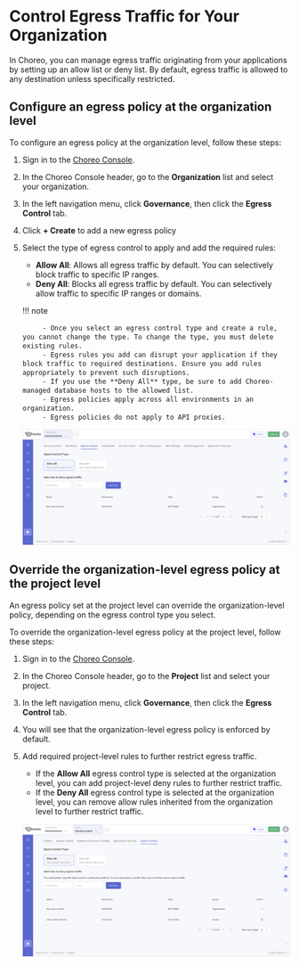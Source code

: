 # Control Egress Traffic for Your Organization

In Choreo, you can manage egress traffic originating from your applications by setting up an allow list or deny list. By default, egress traffic is allowed to any destination unless specifically restricted.

## Configure an egress policy at the organization level

To configure an egress policy at the organization level, follow these steps:

1.  Sign in to the [Choreo Console](https://console.choreo.dev/).
2.  In the Choreo Console header, go to the **Organization** list and select your organization.
3.  In the left navigation menu, click **Governance**, then click the **Egress Control** tab.
4.  Click **+ Create** to add a new egress policy
5.  Select the type of egress control to apply and add the required rules:

    - **Allow All**: Allows all egress traffic by default. You can selectively block traffic to specific IP ranges.
    - **Deny All**: Blocks all egress traffic by default. You can selectively allow traffic to specific IP ranges or domains.

    !!! note

             - Once you select an egress control type and create a rule, you cannot change the type. To change the type, you must delete existing rules.
             - Egress rules you add can disrupt your application if they block traffic to required destinations. Ensure you add rules appropriately to prevent such disruptions.
             - If you use the **Deny All** type, be sure to add Choreo-managed database hosts to the allowed list.
             - Egress policies apply across all environments in an organization.
             - Egress policies do not apply to API proxies.

    ![Configure an organization-level egress policy](../assets/img/administer/configure-an-organization-level-egress-policy.png)

## Override the organization-level egress policy at the project level

An egress policy set at the project level can override the organization-level policy, depending on the egress control type you select.

To override the organization-level egress policy at the project level, follow these steps:

1. Sign in to the [Choreo Console](https://console.choreo.dev/).
2. In the Choreo Console header, go to the **Project** list and select your project.
3.  In the left navigation menu, click **Governance**, then click the **Egress Control** tab.
4. You will see that the organization-level egress policy is enforced by default.
5. Add required project-level rules to further restrict egress traffic.

   - If the **Allow All** egress control type is selected at the organization level, you can add project-level deny rules to further restrict traffic.
   - If the **Deny All** egress control type is selected at the organization level, you can remove allow rules inherited from the organization level to further restrict traffic.

   ![Add project-level rules](../assets/img/administer/add-project-level-rules.png)
